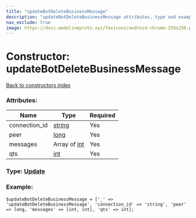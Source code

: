 ```yaml
---
title: "updateBotDeleteBusinessMessage"
description: "updateBotDeleteBusinessMessage attributes, type and example"
nav_exclude: true
image: https://docs.madelineproto.xyz/favicons/android-chrome-256x256.png
---
```

# Constructor: updateBotDeleteBusinessMessage  
[Back to constructors index](/API_docs/constructors/index.html)



### Attributes:

| Name     |    Type       | Required |
|----------|---------------|----------|
|connection\_id|[string](/API_docs/types/string.html) | Yes|
|peer|[long](/API_docs/types/long.html) | Yes|
|messages|Array of [int](/API_docs/types/int.html) | Yes|
|qts|[int](/API_docs/types/int.html) | Yes|



### Type: [Update](/API_docs/types/Update.html)


### Example:

```
$updateBotDeleteBusinessMessage = ['_' => 'updateBotDeleteBusinessMessage', 'connection_id' => 'string', 'peer' => long, 'messages' => [int, int], 'qts' => int];
```  
